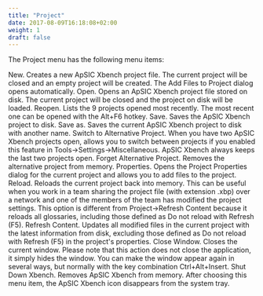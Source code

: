 ```yaml
---
title: "Project"
date: 2017-08-09T16:18:08+02:00
weight: 1
draft: false
---
```


The Project menu has the following menu items:

New. Creates a new ApSIC Xbench project file. The current project will be closed and an empty project will be created. The Add Files to Project dialog opens automatically.
Open. Opens an ApSIC Xbench project file stored on disk. The current project will be closed and the project on disk will be loaded.
Reopen. Lists the 9 projects opened most recently. The most recent one can be opened with the Alt+F6 hotkey.
Save. Saves the ApSIC Xbench project to disk.
Save as. Saves the current ApSIC Xbench project to disk with another name.
Switch to Alternative Project. When you have two ApSIC Xbench projects open, allows you to switch between projects if you enabled this feature in Tools->Settings->Miscellaneous. ApSIC Xbench always keeps the last two projects open.
Forget Alternative Project. Removes the alternative project from memory.
Properties. Opens the Project Properties dialog for the current project and allows you to add files to the project.
Reload. Reloads the current project back into memory. This can be useful when you work in a team sharing the project file (with extension .xbp) over a network and one of the members of the team has modified the project settings. This option is different from Project->Refresh Content because it reloads all glossaries, including those defined as Do not reload with Refresh (F5).
Refresh Content. Updates all modified files in the current project with the latest information from disk, excluding those defined as Do not reload with Refresh (F5) in the project's properties.
Close Window. Closes the current window. Please note that this action does not close the application, it simply hides the window. You can make the window appear again in several ways, but normally with the key combination Ctrl+Alt+Insert.
Shut Down Xbench. Removes ApSIC Xbench from memory. After choosing this menu item, the ApSIC Xbench icon disappears from the system tray.
